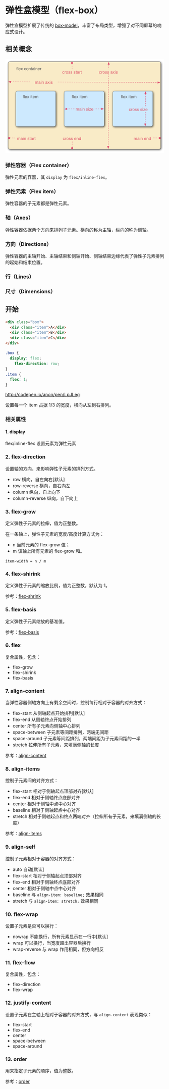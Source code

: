 弹性盒模型（flex-box）
====

弹性盒模型扩展了传统的 [box-model](./box-model.md)，丰富了布局类型，增强了对不同屏幕的响应式设计。

相关概念
----

![flex-terms](./images/flex-terms.png)

### 弹性容器（Flex container）

弹性元素的容器，其 `display` 为 `flex/inline-flex`。

### 弹性元素（Flex item）

弹性容器的子元素都是弹性元素。

### 轴（Axes）

弹性容器依据两个方向来排列子元素。横向的称为主轴，纵向的称为侧轴。

### 方向（Directions）

弹性容器的主轴开始、主轴结束和侧轴开始、侧轴结束边缘代表了弹性子元素排列的起始和结束位置。

### 行（Lines）

### 尺寸（Dimensions）

开始
----

```html
<div class="box">
  <div class="item">A</div>
  <div class="item">B</div>
  <div class="item">C</div>
</div>
```

```css
.box {
  display: flex;
	flex-direction: row;
}
.item {
  flex: 1;
}
```

<http://codepen.io/anon/pen/LpJLeg>

设置每一个 item 占据 1/3 的宽度，横向从左到右排列。

### 相关属性

#### 1. display

flex/inline-flex 设置元素为弹性元素

### 2. flex-direction

设置轴的方向，来影响弹性子元素的排列方式。

+ row 横向，自左向右[默认]
+ row-reverse 横向，自右向左
+ column 纵向，自上向下
+ column-reverse 纵向，自下向上

### 3. flex-grow

定义弹性子元素的拉伸，值为正整数。

在一条轴上，弹性子元素的宽度/高度计算方式为：

+ n 当前元素的 flex-grow 值；
+ m 该轴上所有元素的 flex-grow 和。

```
item-width = n / m
```

### 4. flex-shirink

定义弹性子元素的缩放比例，值为正整数，默认为 1。

参考：[flex-shrink](http://www.css88.com/book/css/properties/flex/flex-shrink.htm)

### 5. flex-basis

定义弹性子元素缩放的基准值。

参考：[flex-basis](http://www.css88.com/book/css/properties/flex/flex-basis.htm)

### 6. flex

复合属性，包含：

+ flex-grow
+ flex-shirink
+ flex-basis

### 7. align-content

当弹性容器侧轴方向上有剩余空间时，控制每行相对于容器的对齐方式：

+ flex-start 从侧轴起点开始排列[默认]
+ flex-end 从侧轴终点开始排列
+ center 所有子元素向侧轴中心排列
+ space-between 子元素等间距排列，两端无间距
+ space-around 子元素等间距排列，两端间距为子元素间距的一半
+ stretch 拉伸所有子元素，来填满侧轴的长度

参考：[align-content](http://www.css88.com/book/css/properties/flex/align-content.htm)

### 8. align-items

控制子元素间的对齐方式：

+ flex-start 相对于侧轴起点顶部对齐[默认]
+ flex-end 相对于侧轴终点底部对齐
+ center 相对于侧轴中点中心对齐
+ baseline 相对于侧轴起点中心对齐
+ stretch 相对于侧轴起点和终点两端对齐（拉伸所有子元素，来填满侧轴的长度）

参考：[align-items](http://www.css88.com/book/css/properties/flex/align-items.htm)

### 9. align-self

控制子元素相对于容器的对齐方式：

+ auto 自动[默认]
+ flex-start 相对于侧轴起点顶部对齐
+ flex-end 相对于侧轴终点底部对齐
+ center 相对于侧轴中点中心对齐
+ baseline 与 `align-item: baseline;` 效果相同
+ stretch 与 `align-item: stretch;` 效果相同

### 10. flex-wrap

设置子元素是否可以换行：

+ nowrap 不能换行，所有元素显示在一行中[默认]
+ wrap 可以换行，当宽度超出容器后换行
+ wrap-reverse 与 wrap 作用相同，但方向相反

### 11. flex-flow

复合属性，包含：

+ flex-direction
+ flex-wrap

### 12. justify-content

设置子元素在主轴上相对于容器的对齐方式，与 `align-content` 表现类似：

+ flex-start
+ flex-end
+ center
+ space-between
+ space-around

### 13. order

用来指定子元素的顺序，值为整数。

参考：[order](http://www.css88.com/book/css/properties/flex/order.htm)
